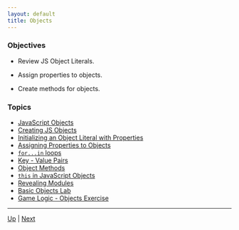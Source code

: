 ```yaml
---
layout: default
title: Objects
---
```


### Objectives
* Review JS Object Literals.

* Assign properties to objects.

* Create methods for objects.

### Topics
*  [JavaScript Objects](overview.md) 
*  [Creating JS Objects](creatingObjects.md) 
*  [Initializing an Object Literal with Properties](initializingWithProperties.md) 
*  [Assigning Properties to Objects](manipulatingProperties.md) 
*  [`for...in` loops](forIn.md) 
*  [Key - Value Pairs](objectsAreKeyValuePairs-labs.md) 
*  [Object Methods](objectMethods.md) 
*  [`this` in JavaScript Objects](this.md) 
*  [Revealing Modules](modules.md) 
*  [Basic Objects Lab](mage-labs.md) 
*  [Game Logic - Objects Exercise](gameLogic-labs.md) 

<hr>

[Up](../README.md) | [Next](overview.md)
